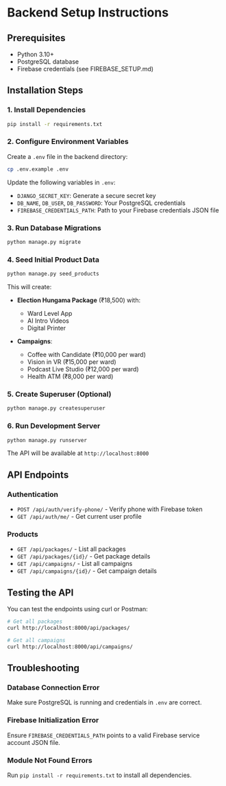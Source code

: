 # Backend Setup Instructions

## Prerequisites
- Python 3.10+
- PostgreSQL database
- Firebase credentials (see FIREBASE_SETUP.md)

## Installation Steps

### 1. Install Dependencies
```bash
pip install -r requirements.txt
```

### 2. Configure Environment Variables
Create a `.env` file in the backend directory:
```bash
cp .env.example .env
```

Update the following variables in `.env`:
- `DJANGO_SECRET_KEY`: Generate a secure secret key
- `DB_NAME`, `DB_USER`, `DB_PASSWORD`: Your PostgreSQL credentials
- `FIREBASE_CREDENTIALS_PATH`: Path to your Firebase credentials JSON file

### 3. Run Database Migrations
```bash
python manage.py migrate
```

### 4. Seed Initial Product Data
```bash
python manage.py seed_products
```

This will create:
- **Election Hungama Package** (₹18,500) with:
  - Ward Level App
  - AI Intro Videos
  - Digital Printer

- **Campaigns**:
  - Coffee with Candidate (₹10,000 per ward)
  - Vision in VR (₹15,000 per ward)
  - Podcast Live Studio (₹12,000 per ward)
  - Health ATM (₹8,000 per ward)

### 5. Create Superuser (Optional)
```bash
python manage.py createsuperuser
```

### 6. Run Development Server
```bash
python manage.py runserver
```

The API will be available at `http://localhost:8000`

## API Endpoints

### Authentication
- `POST /api/auth/verify-phone/` - Verify phone with Firebase token
- `GET /api/auth/me/` - Get current user profile

### Products
- `GET /api/packages/` - List all packages
- `GET /api/packages/{id}/` - Get package details
- `GET /api/campaigns/` - List all campaigns
- `GET /api/campaigns/{id}/` - Get campaign details

## Testing the API

You can test the endpoints using curl or Postman:

```bash
# Get all packages
curl http://localhost:8000/api/packages/

# Get all campaigns
curl http://localhost:8000/api/campaigns/
```

## Troubleshooting

### Database Connection Error
Make sure PostgreSQL is running and credentials in `.env` are correct.

### Firebase Initialization Error
Ensure `FIREBASE_CREDENTIALS_PATH` points to a valid Firebase service account JSON file.

### Module Not Found Errors
Run `pip install -r requirements.txt` to install all dependencies.
